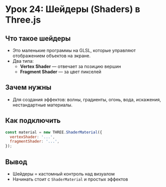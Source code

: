 # Урок 24: Шейдеры (Shaders) в Three.js

## Что такое шейдеры
- Это маленькие программы на GLSL, которые управляют отображением объектов на экране.
- Два типа:
  - **Vertex Shader** — отвечает за позицию вершин
  - **Fragment Shader** — за цвет пикселей

## Зачем нужны
- Для создания эффектов: волны, градиенты, огонь, вода, искажения, нестандартные материалы.

## Как подключить
```js
const material = new THREE.ShaderMaterial({
  vertexShader: '...',
  fragmentShader: '...',
});
```

## Вывод
- Шейдеры = кастомный контроль над визуалом
- Начинать стоит с `ShaderMaterial` и простых эффектов

